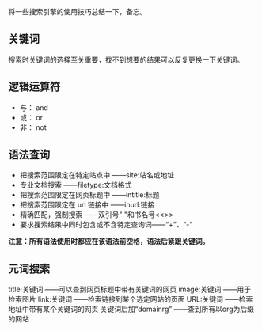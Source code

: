 将一些搜索引擎的使用技巧总结一下，备忘。
<!--more-->
## 关键词
搜索时关键词的选择至关重要，找不到想要的结果可以反复更换一下关键词。

## 逻辑运算符
* 与： and
* 或： or
* 非： not

## 语法查询
* 把搜索范围限定在特定站点中                      ——site:站名或地址
* 专业文档搜索                                    ——filetype:文档格式
* 把搜索范围限定在网页标题中                      ——intitle:标题
* 把搜索范围限定在 url 链接中                     ——inurl:链接
* 精确匹配，强制搜索                              ——双引号" "和书名号<<>>
* 要求搜索结果中同时包含或不含特定查询词——“+”、“-”


 **注意：所有语法使用时都应在该语法前空格，语法后紧跟关键词。**

## 元词搜索
title:关键词                                      ——可以查到网页标题中带有关键词的网页
image:关键词                                      ——用于检索图片
link:关键词                                       ——检索链接到某个选定网站的页面
URL:关键词                                        ——检索地址中带有某个关键词的网页
关键词后加“domainrg”                              ——查到所有以org为后缀的网站

